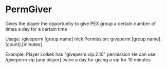 # PermGiver
Gives the player the opportunity to give PEX group a certain number of times a day for a certain time

Usage: /giveperm [group name] nick
Permission: giveperm.[group name].[count].[minutes]

Example:
  Player Lolkek has "giveperm.vip.2.10" permission
  He can use /giveperm vip [any player] twice a day for giving a vip for 10 minutes
